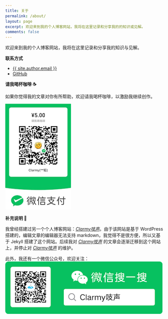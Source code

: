 ```yaml
---
title: 关于
permalink: /about/
layout: page
excerpt: 欢迎来到我的个人博客网站，我将在这里记录和分享我的的知识或见解。
comments: false
---
```


欢迎来到我的个人博客网站，我将在这里记录和分享我的知识与见解。

**联系方式**

* <a href="mailto:{{ site.author.email }}"><i class="fas fa-envelope"></i> {{ site.author.email }}</a>
* <a href="https://github.com/{{ site.author.github }}"><i class="fab fa-github"></i> GitHub</a>

**请我喝杯咖啡 ☕️**

如果你觉得我的文章对你有所帮助，欢迎请我喝杯咖啡，以激励我继续创作。

![WeChatPay](/assets/img/wechatpay.png)


**补充说明 🌟**

我曾经搭建过另一个个人博客网站：[*Clarmy吱声*](http://www.clarmy.net)。由于该网站是基于 WordPress 搭建的，编辑文章的编辑器无法支持 markdown，我觉得不是很方便，所以又基于 Jekyll 搭建了这个网站。后续我对 [*Clarmy吱声*](http://www.clarmy.net) 的文章会逐渐迁移到这个网站上，并停止对 [*Clarmy吱声*](http://www.clarmy.net) 的维护。


此外，我还有一个微信公众号，欢迎关注：
![公众号](/assets/img/wechat.png)
